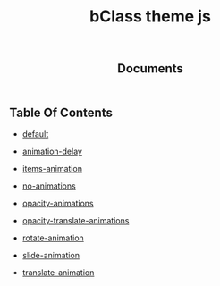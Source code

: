 <p align="center">
  
  <h1 align="center">
    bClass theme js
    <br/>
    <br/>
  </h3>
    
  <h2 align="center">
    Documents
    <br/>
    <br/>
  </h2>
</p>

## Table Of Contents

- [default](./default.md)

- [animation-delay](./animation-delay.md)
- [items-animation](./items-animation.md)
- [no-animations](./no-animations.md)
- [opacity-animations](./opacity-animations.md)
- [opacity-translate-animations](./opacity-translate-animations.md)
- [rotate-animation](./rotate-animation.md)
- [slide-animation](./slide-animation.md)
- [translate-animation](./translate-animation.md)
